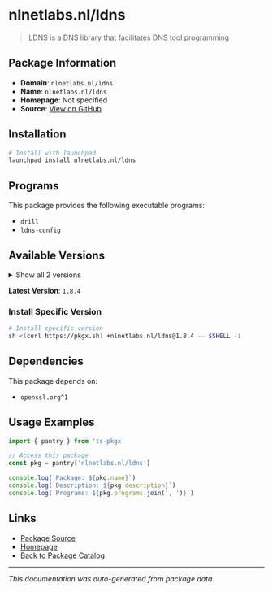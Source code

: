 # nlnetlabs.nl/ldns

> LDNS is a DNS library that facilitates DNS tool programming

## Package Information

- **Domain**: `nlnetlabs.nl/ldns`
- **Name**: `nlnetlabs.nl/ldns`
- **Homepage**: Not specified
- **Source**: [View on GitHub](https://github.com/pkgxdev/pantry/tree/main/projects/nlnetlabs.nl/ldns/package.yml)

## Installation

```bash
# Install with launchpad
launchpad install nlnetlabs.nl/ldns
```

## Programs

This package provides the following executable programs:

- `drill`
- `ldns-config`

## Available Versions

<details>
<summary>Show all 2 versions</summary>

- `1.8.4`, `1.8.3`

</details>

**Latest Version**: `1.8.4`

### Install Specific Version

```bash
# Install specific version
sh <(curl https://pkgx.sh) +nlnetlabs.nl/ldns@1.8.4 -- $SHELL -i
```

## Dependencies

This package depends on:

- `openssl.org^1`

## Usage Examples

```typescript
import { pantry } from 'ts-pkgx'

// Access this package
const pkg = pantry['nlnetlabs.nl/ldns']

console.log(`Package: ${pkg.name}`)
console.log(`Description: ${pkg.description}`)
console.log(`Programs: ${pkg.programs.join(', ')}`)
```

## Links

- [Package Source](https://github.com/pkgxdev/pantry/tree/main/projects/nlnetlabs.nl/ldns/package.yml)
- [Homepage](#)
- [Back to Package Catalog](../../../package-catalog.md)

---

*This documentation was auto-generated from package data.*
